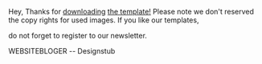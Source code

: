 Hey, Thanks for [downloading](https://github.com/websitebloger/free-css-temp/releases) [the template!](https://github.com/websitebloger/free-css-temp/tree/downloads/docs/download) Please note we don't reserved the copy rights for used images.
If you like our templates, 

do not forget to register to our newsletter.

WEBSITEBLOGER
-- Designstub

